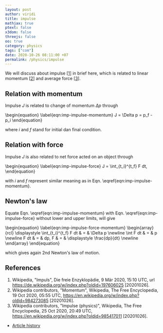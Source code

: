 ```yaml
---
layout: post
author: viridi
title: impulse
mathjax: true
ptext: false
x3dom: false
threejs: false
oo: true
category: physics
tags: ["com"]
date: 2020-10-26 08:11:00 +07
permalink: /physics/impulse
---
```

We will discuss about impulse [[1](#ref1)] in brief here, which is related to linear momentum [[2](#ref2)] and average force [[3](#ref3)].


## Relation with momentum
Impulse $J$ is related to change of momentum $\Delta p$ through

\begin{equation}
\label{eqn:imp-impulse-momentum}
J = \Delta p = p_f - p_i
\end{equation}

where $i$ and $f$ stand for initial dan final condition.


## Relation with force
Impulse $J$ is also related to net force acted on an object through

\begin{equation}
\label{eqn:imp-impulse-force}
J = \int_{t_i}^{t_f} F dt,
\end{equation}

with $i$ and $f$ represent similar meaning as in Eqn. \eqref{eqn:imp-impulse-momentum}.


## Newton's law
Equate Eqn. \eqref{eqn:imp-impulse-momentum} with Eqn. \eqref{eqn:imp-impulse-force} without lower and upper limits, will give

\begin{equation}
\label{eqn:imp-impulse-force-momentum}
\begin{array}{rcl}
\displaystyle \int_{t_i}^{t_f} F dt & = & \Delta p \newline
\int F dt & = & p \newline
F dt & = & dp,
F & = & \displaystyle \frac{dp}{dt} \newline
\end{array}
\end{equation}

which gives again 2nd Newton's law of motion.


## References
1. <a name="ref1"></a>Wikipedia, "Impuls", Die freie Enzyklopädie, 9 Mär 2020, 15:10 UTC, url <https://de.wikipedia.org/w/index.php?oldid=197606025> [20201026].
2. <a name="ref2"></a>Wikipedia contributors, "Momentum", Wikipedia, The Free Encyclopedia, 19 Oct 2020, 05:55 UTC, <https://en.wikipedia.org/w/index.php?oldid=984273085> [20201026].
3. <a name="ref3"></a>Wikipedia contributors, "Impulse (physics)", Wikipedia, The Free Encyclopedia, 25 Oct 2020, 20:49 UTC, <https://en.wikipedia.org/w/index.php?oldid=985417011> [20201026].

+ [Article history](https://github.com/butiran/butiran.github.io/commits/master/_posts/phys/2020-10-26-impulse.md)
